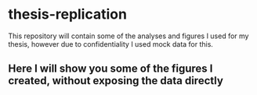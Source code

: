 # thesis-replication
This repository will contain some of the analyses and figures I used for my thesis, however due to confidentiality I used mock data for this. 

## Here I will show you some of the figures I created, without exposing the data directly
